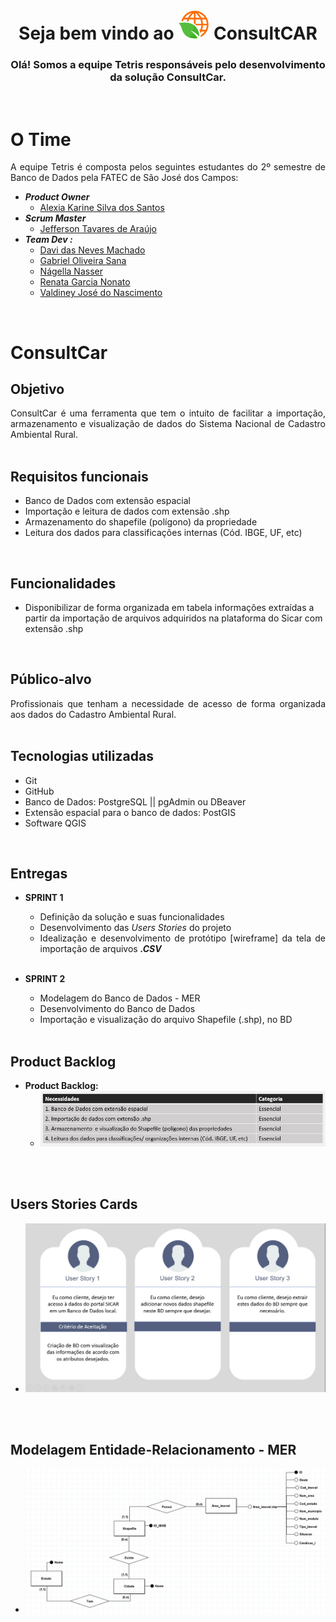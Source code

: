 ﻿<div style = "text-align:center">

# Seja bem vindo ao  ![LogoProjeto](/resource/images/LogoConsultCAR_50px.png "LogoProjeto") ConsultCAR

</div>
<div style="text-align:center">

### Olá! Somos a equipe Tetris responsáveis pelo desenvolvimento da solução ConsultCar.

</div>
<br>

# O Time
<div class="time" style= "text-align:justify">
A equipe Tetris é composta pelos seguintes estudantes do 2º semestre de Banco de Dados pela FATEC de São José dos Campos:

- ***Product Owner***
  - [Alexia Karine Silva dos Santos](https://github.com/alexiakarine)
- ***Scrum Master***
  - [Jefferson Tavares de Araújo](https://github.com/jefferson-tavares-araujo)
- ***Team Dev :***
  - [Davi das Neves Machado](https://github.com/machadondavi)
  - [Gabriel Oliveira Sana](https://github.com/gabsana) 
  - [Nágella Nasser](https://github.com/nagellanasser) 
  - [Renata Garcia Nonato](https://github.com/RenataGarciaNonato)
  - [Valdiney José do Nascimento](https://github.com/Valdineynascimento)
</div>
<br>

# ConsultCar

## Objetivo
<div class="motivacao" style= "text-align:justify" >
ConsultCar é uma ferramenta que tem o intuito de facilitar a importação, armazenamento e visualização de dados do Sistema Nacional de Cadastro Ambiental Rural.
</div>
<br>

## Requisitos funcionais

- Banco de Dados com extensão espacial
- Importação e leitura de dados com extensão .shp
- Armazenamento do shapefile (polígono) da propriedade
- Leitura dos dados para classificações internas (Cód. IBGE, UF, etc)
  
<br>

## Funcionalidades

- Disponibilizar de forma organizada em tabela informações extraídas a partir da importação de arquivos adquiridos na plataforma do Sicar com extensão .shp 
<br>

## Público-alvo

<div class="publico-alvo" style= "text-align:justify">
Profissionais que tenham a necessidade de acesso de forma organizada aos dados do Cadastro  Ambiental Rural.
</div>
<br>

## Tecnologias utilizadas
<div class="tecnologias" style= "text-align:justify">

- Git
- GitHub
- Banco de Dados: PostgreSQL || pgAdmin ou DBeaver
- Extensão espacial para o banco de dados: PostGIS
- Software QGIS

</div>
<br>

## Entregas
<div class="sprints" style= "text-align:justify">

- **SPRINT 1**
  - Definição da solução e suas funcionalidades
  - Desenvolvimento das _Users Stories_ do projeto
  - Idealização e desenvolvimento de protótipo [wireframe] da tela de importação de arquivos _**.CSV**_
<br><br>  

- **SPRINT 2**
  - Modelagem do Banco de Dados - MER
  - Desenvolvimento do Banco de Dados
  - Importação e visualização do arquivo Shapefile (.shp), no BD
<br><br>

<!--- **SPRINT 3**
  - Texto
<br><br> 

- **SPRINT 4**
  - Texto
<br><br> 
</div>
-->
## Product Backlog
<div class="users-stories" style= "text-align:justify">

- **Product Backlog:**
  - ![Example_UserStory](/resource/images/backlog.jpeg "Backlog Necessidades do Cliente")
<br>  
</div>
<br>

## Users Stories Cards
<div class="users-stories" style= "text-align:justify">

- ![Example_UserStory](/resource/images/user_stories.jpeg "User Stories Cliente")
<br>  
</div>
<br>

## Modelagem Entidade-Relacionamento - MER
<div class="mer" style= "text-align:justify">

- ![MER](/resource/images/MER.jpeg "MER ConsultCAR")
<br><br>
</div>

<!--## Wireframe
<div class="wireframes" style= "text-align:justify">

- **Wireframe 1: Tela Inicial**
  - ![Example_WireframeLogin](/resource/images/Tela_inicial.png "Tela Inicial Protótipo ConsultCAR")
<br><br>

- **Wireframe 2: Buscar o Arquivo CSV**
  - ![Example_WireframeEsqueceuSenha](/resource/images/evento_click.jpg "Tela de busca do Protótipo ConsultCAR")
<br><br></div>
-->



<br>
